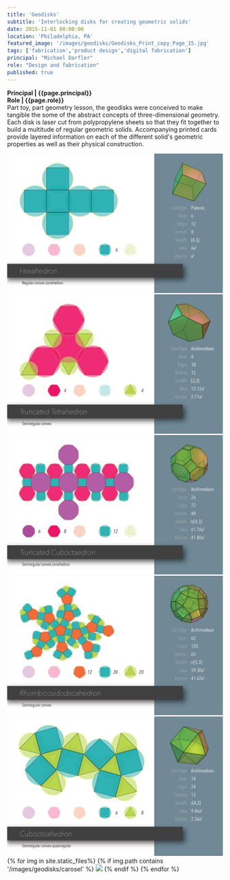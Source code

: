 ```yaml
---
title: 'Geodisks'
subtitle: 'Interlocking disks for creating geometric solids'
date: 2015-11-01 00:00:00
location: 'Philadelphia, PA'
featured_image: '/images/geodisks/Geodisks_Print_copy_Page_15.jpg'
tags: ['fabrication','product design','digital fabrication']
principal: "Michael Darfler"
role: "Design and fabrication"
published: true
---
```

**Principal | {{page.principal}} <br>
Role | {{page.role}}**<br>
Part toy, part geometry lesson, the geodisks were conceived to make tangible the some of the abstract concepts of three-dimensional geometry. Each disk is laser cut from polypropylene sheets so that they fit together to build a multitude of regular geometric solids. Accompanying printed cards provide layered information on each of the different solid's geometric properties as well as their physical construction.  


<div class="gallery" data-columns="1">
  <img src="/images/geodisks/Geodisks_Print_copy_Page_13.jpg">
	<img src="/images/geodisks/Geodisks_Print_copy_Page_01.jpg">
	<img src="/images/geodisks/Geodisks_Print_copy_Page_06.jpg">
	<img src="/images/geodisks/Geodisks_Print_copy_Page_10.jpg">
	<img src="/images/geodisks/Geodisks_Print_copy_Page_02.jpg">
</div>

<div class="gallery" data-columns="3">
{% for img in site.static_files%}
  {% if img.path contains '/images/geodisks/carosel' %}
    <img src="{{ img.path }}"/>
  {% endif %}
{% endfor %}
</div>

